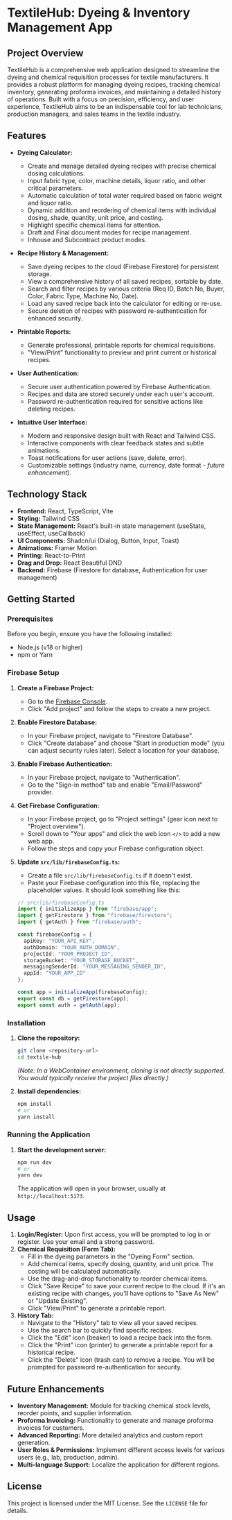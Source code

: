 # TextileHub: Dyeing & Inventory Management App

## Project Overview

TextileHub is a comprehensive web application designed to streamline the dyeing and chemical requisition processes for textile manufacturers. It provides a robust platform for managing dyeing recipes, tracking chemical inventory, generating proforma invoices, and maintaining a detailed history of operations. Built with a focus on precision, efficiency, and user experience, TextileHub aims to be an indispensable tool for lab technicians, production managers, and sales teams in the textile industry.

## Features

*   **Dyeing Calculator:**
    *   Create and manage detailed dyeing recipes with precise chemical dosing calculations.
    *   Input fabric type, color, machine details, liquor ratio, and other critical parameters.
    *   Automatic calculation of total water required based on fabric weight and liquor ratio.
    *   Dynamic addition and reordering of chemical items with individual dosing, shade, quantity, unit price, and costing.
    *   Highlight specific chemical items for attention.
    *   Draft and Final document modes for recipe management.
    *   Inhouse and Subcontract product modes.

*   **Recipe History & Management:**
    *   Save dyeing recipes to the cloud (Firebase Firestore) for persistent storage.
    *   View a comprehensive history of all saved recipes, sortable by date.
    *   Search and filter recipes by various criteria (Req ID, Batch No, Buyer, Color, Fabric Type, Machine No, Date).
    *   Load any saved recipe back into the calculator for editing or re-use.
    *   Secure deletion of recipes with password re-authentication for enhanced security.

*   **Printable Reports:**
    *   Generate professional, printable reports for chemical requisitions.
    *   "View/Print" functionality to preview and print current or historical recipes.

*   **User Authentication:**
    *   Secure user authentication powered by Firebase Authentication.
    *   Recipes and data are stored securely under each user's account.
    *   Password re-authentication required for sensitive actions like deleting recipes.

*   **Intuitive User Interface:**
    *   Modern and responsive design built with React and Tailwind CSS.
    *   Interactive components with clear feedback states and subtle animations.
    *   Toast notifications for user actions (save, delete, error).
    *   Customizable settings (industry name, currency, date format - *future enhancement*).

## Technology Stack

*   **Frontend:** React, TypeScript, Vite
*   **Styling:** Tailwind CSS
*   **State Management:** React's built-in state management (useState, useEffect, useCallback)
*   **UI Components:** Shadcn/ui (Dialog, Button, Input, Toast)
*   **Animations:** Framer Motion
*   **Printing:** React-to-Print
*   **Drag and Drop:** React Beautiful DND
*   **Backend:** Firebase (Firestore for database, Authentication for user management)

## Getting Started

### Prerequisites

Before you begin, ensure you have the following installed:

*   Node.js (v18 or higher)
*   npm or Yarn

### Firebase Setup

1.  **Create a Firebase Project:**
    *   Go to the [Firebase Console](https://console.firebase.google.com/).
    *   Click "Add project" and follow the steps to create a new project.

2.  **Enable Firestore Database:**
    *   In your Firebase project, navigate to "Firestore Database".
    *   Click "Create database" and choose "Start in production mode" (you can adjust security rules later). Select a location for your database.

3.  **Enable Firebase Authentication:**
    *   In your Firebase project, navigate to "Authentication".
    *   Go to the "Sign-in method" tab and enable "Email/Password" provider.

4.  **Get Firebase Configuration:**
    *   In your Firebase project, go to "Project settings" (gear icon next to "Project overview").
    *   Scroll down to "Your apps" and click the web icon `</>` to add a new web app.
    *   Follow the steps and copy your Firebase configuration object.

5.  **Update `src/lib/firebaseConfig.ts`:**
    *   Create a file `src/lib/firebaseConfig.ts` if it doesn't exist.
    *   Paste your Firebase configuration into this file, replacing the placeholder values. It should look something like this:

    ```typescript
    // src/lib/firebaseConfig.ts
    import { initializeApp } from "firebase/app";
    import { getFirestore } from "firebase/firestore";
    import { getAuth } from "firebase/auth";

    const firebaseConfig = {
      apiKey: "YOUR_API_KEY",
      authDomain: "YOUR_AUTH_DOMAIN",
      projectId: "YOUR_PROJECT_ID",
      storageBucket: "YOUR_STORAGE_BUCKET",
      messagingSenderId: "YOUR_MESSAGING_SENDER_ID",
      appId: "YOUR_APP_ID"
    };

    const app = initializeApp(firebaseConfig);
    export const db = getFirestore(app);
    export const auth = getAuth(app);
    ```

### Installation

1.  **Clone the repository:**
    ```bash
    git clone <repository-url>
    cd textile-hub
    ```
    *(Note: In a WebContainer environment, cloning is not directly supported. You would typically receive the project files directly.)*

2.  **Install dependencies:**
    ```bash
    npm install
    # or
    yarn install
    ```

### Running the Application

1.  **Start the development server:**
    ```bash
    npm run dev
    # or
    yarn dev
    ```
    The application will open in your browser, usually at `http://localhost:5173`.

## Usage

1.  **Login/Register:** Upon first access, you will be prompted to log in or register. Use your email and a strong password.
2.  **Chemical Requisition (Form Tab):**
    *   Fill in the dyeing parameters in the "Dyeing Form" section.
    *   Add chemical items, specify dosing, quantity, and unit price. The costing will be calculated automatically.
    *   Use the drag-and-drop functionality to reorder chemical items.
    *   Click "Save Recipe" to save your current recipe to the cloud. If it's an existing recipe with changes, you'll have options to "Save As New" or "Update Existing".
    *   Click "View/Print" to generate a printable report.
3.  **History Tab:**
    *   Navigate to the "History" tab to view all your saved recipes.
    *   Use the search bar to quickly find specific recipes.
    *   Click the "Edit" icon (beaker) to load a recipe back into the form.
    *   Click the "Print" icon (printer) to generate a printable report for a historical recipe.
    *   Click the "Delete" icon (trash can) to remove a recipe. You will be prompted for password re-authentication for security.

## Future Enhancements

*   **Inventory Management:** Module for tracking chemical stock levels, reorder points, and supplier information.
*   **Proforma Invoicing:** Functionality to generate and manage proforma invoices for customers.
*   **Advanced Reporting:** More detailed analytics and custom report generation.
*   **User Roles & Permissions:** Implement different access levels for various users (e.g., lab, production, admin).
*   **Multi-language Support:** Localize the application for different regions.

## License

This project is licensed under the MIT License. See the `LICENSE` file for details.
